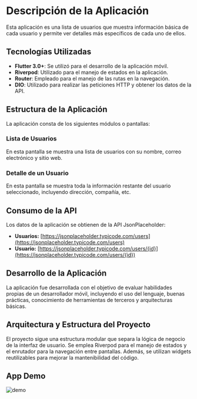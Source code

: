 # Descripción de la Aplicación

Esta aplicación es una lista de usuarios que muestra información básica de cada usuario y permite ver detalles más específicos de cada uno de ellos.

## Tecnologías Utilizadas

- **Flutter 3.0+**: Se utilizó para el desarrollo de la aplicación móvil.
- **Riverpod**: Utilizado para el manejo de estados en la aplicación.
- **Router**: Empleado para el manejo de las rutas en la navegación.
- **DIO**: Utilizado para realizar las peticiones HTTP y obtener los datos de la API.

## Estructura de la Aplicación

La aplicación consta de los siguientes módulos o pantallas:

### Lista de Usuarios

En esta pantalla se muestra una lista de usuarios con su nombre, correo electrónico y sitio web.

### Detalle de un Usuario

En esta pantalla se muestra toda la información restante del usuario seleccionado, incluyendo dirección, compañía, etc.

## Consumo de la API

Los datos de la aplicación se obtienen de la API JsonPlaceholder:

- **Usuarios:** [https://jsonplaceholder.typicode.com/users](https://jsonplaceholder.typicode.com/users)
- **Usuario:** [https://jsonplaceholder.typicode.com/users/{id}](https://jsonplaceholder.typicode.com/users/{id})

## Desarrollo de la Aplicación

La aplicación fue desarrollada con el objetivo de evaluar habilidades propias de un desarrollador móvil, incluyendo el uso del lenguaje, buenas prácticas, conocimiento de herramientas de terceros y arquitecturas básicas.

## Arquitectura y Estructura del Proyecto

El proyecto sigue una estructura modular que separa la lógica de negocio de la interfaz de usuario. Se emplea Riverpod para el manejo de estados y el enrutador para la navegación entre pantallas. Además, se utilizan widgets reutilizables para mejorar la mantenibilidad del código.

## App Demo
![demo](https://github.com/JuanBueno21/userApp/blob/main/demo/usersDemo.gif)

